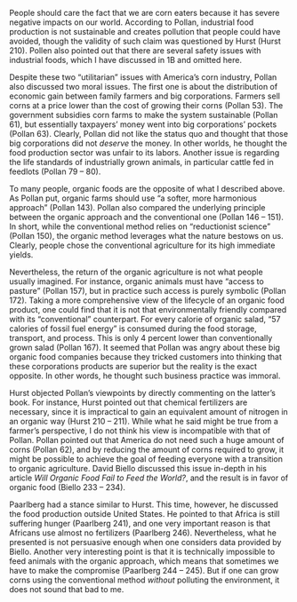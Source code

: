 People should care the fact that we are corn eaters because it has severe negative impacts on our world. According to Pollan, industrial food production is not sustainable and creates pollution that people could have avoided, though the validity of such claim was questioned by Hurst (Hurst 210). Pollen also pointed out that there are several safety issues with industrial foods, which I have discussed in 1B and omitted here.

Despite these two “utilitarian” issues with America’s corn industry, Pollan also discussed two moral issues. The first one is about the distribution of economic gain between family farmers and big corporations. Farmers sell corns at a price lower than the cost of growing their corns (Pollan 53). The government subsidies corn farms to make the system sustainable (Pollan 61), but essentially taxpayers’ money went into big corporations’ pockets (Pollan 63). Clearly, Pollan did not like the status quo and thought that those big corporations did not *deserve* the money. In other worlds, he thought the food production sector was unfair to its labors. Another issue is regarding the life standards of industrially grown animals, in particular cattle fed in feedlots (Pollan 79 – 80).

To many people, organic foods are the opposite of what I described above. As Pollan put, organic farms should use “a softer, more harmonious approach” (Pollan 143). Pollan also compared the underlying principle between the organic approach and the conventional one (Pollan 146 – 151). In short, while the conventional method relies on “reductionist science” (Pollan 150), the organic method leverages what the nature bestows on us. Clearly, people chose the conventional agriculture for its high immediate yields.

Nevertheless, the return of the organic agriculture is not what people usually imagined. For instance, organic animals must have “access to pasture” (Pollan 157), but in practice such access is purely symbolic (Pollan 172). Taking a more comprehensive view of the lifecycle of an organic food product, one could find that it is not that environmentally friendly compared with its “conventional” counterpart. For every calorie of organic salad, “57 calories of fossil fuel energy” is consumed during the food storage, transport, and process. This is only 4 percent lower than conventionally grown salad (Pollan 167). It seemed that Pollan was angry about these big organic food companies because they tricked customers into thinking that these corporations products are superior but the reality is the exact opposite. In other words, he thought such business practice was immoral.

Hurst objected Pollan’s viewpoints by directly commenting on the latter’s book. For instance, Hurst pointed out that chemical fertilizers are necessary, since it is impractical to gain an equivalent amount of nitrogen in an organic way (Hurst 210 – 211). While what he said might be true from a farmer’s perspective, I do not think his view is incompatible with that of Pollan. Pollan pointed out that America do not need such a huge amount of corns (Pollan 62), and by reducing the amount of corns required to grow, it might be possible to achieve the goal of feeding everyone with a transition to organic agriculture. David Biello discussed this issue in-depth in his article _Will Organic Food Fail to Feed the World?_, and the result is in favor of organic food (Biello 233 – 234).

Paarlberg had a stance similar to Hurst. This time, however, he discussed the food production outside United States. He pointed to that Africa is still suffering hunger (Paarlberg 241), and one very important reason is that Africans use almost no fertilizers (Paarlberg 246). Nevertheless, what he presented is not persuasive enough when one considers data provided by Biello. Another very interesting point is that it is technically impossible to feed animals with the organic approach, which means that sometimes we have to make the compromise (Paarlberg 244 – 245). But if one can grow corns using the conventional method *without* polluting the environment, it does not sound that bad to me.